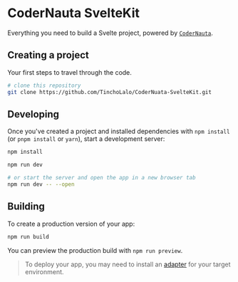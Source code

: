 # CoderNauta SvelteKit

Everything you need to build a Svelte project, powered by [`CoderNauta`](https://codernauta.com).

## Creating a project

Your first steps to travel through the code.

```bash
# clone this repository
git clone https://github.com/TinchoLalo/CoderNuata-SvelteKit.git 
```

## Developing

Once you've created a project and installed dependencies with `npm install` (or `pnpm install` or `yarn`), start a development server:
```bash
npm install
```

```bash
npm run dev

# or start the server and open the app in a new browser tab
npm run dev -- --open
```

## Building

To create a production version of your app:

```bash
npm run build
```

You can preview the production build with `npm run preview`.

> To deploy your app, you may need to install an [adapter](https://kit.svelte.dev/docs/adapters) for your target environment.
